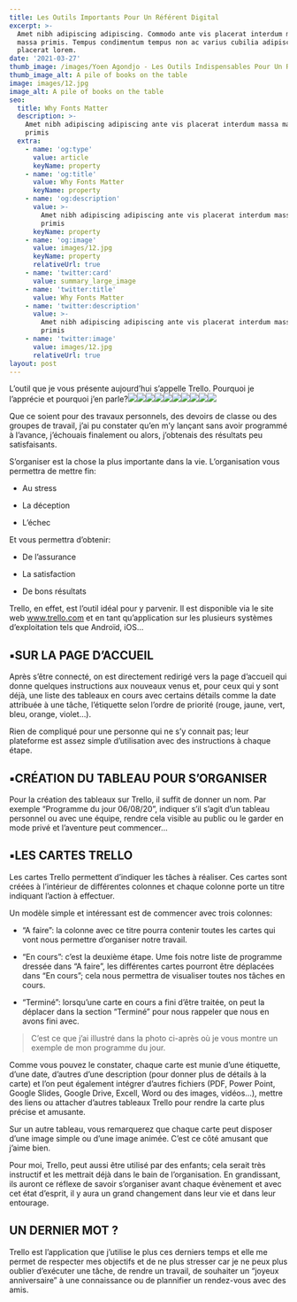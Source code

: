 ```yaml
---
title: Les Outils Importants Pour Un Référent Digital
excerpt: >-
  Amet nibh adipiscing adipiscing. Commodo ante vis placerat interdum massa
  massa primis. Tempus condimentum tempus non ac varius cubilia adipiscing
  placerat lorem.
date: '2021-03-27'
thumb_image: /images/Yoen Agondjo - Les Outils Indispensables Pour Un Référent Digital.png
thumb_image_alt: A pile of books on the table
image: images/12.jpg
image_alt: A pile of books on the table
seo:
  title: Why Fonts Matter
  description: >-
    Amet nibh adipiscing adipiscing ante vis placerat interdum massa massa
    primis
  extra:
    - name: 'og:type'
      value: article
      keyName: property
    - name: 'og:title'
      value: Why Fonts Matter
      keyName: property
    - name: 'og:description'
      value: >-
        Amet nibh adipiscing adipiscing ante vis placerat interdum massa massa
        primis
      keyName: property
    - name: 'og:image'
      value: images/12.jpg
      keyName: property
      relativeUrl: true
    - name: 'twitter:card'
      value: summary_large_image
    - name: 'twitter:title'
      value: Why Fonts Matter
    - name: 'twitter:description'
      value: >-
        Amet nibh adipiscing adipiscing ante vis placerat interdum massa massa
        primis
    - name: 'twitter:image'
      value: images/12.jpg
      relativeUrl: true
layout: post
---
```

L’outil que je vous présente aujourd’hui s’appelle Trello. Pourquoi je l’apprécie et pourquoi j’en parle?![](https://miro.medium.com/max/17/1\*3yncnNF7vS0iQYSLRuHOMQ.jpeg?q=20)![](https://miro.medium.com/max/700/1\*3yncnNF7vS0iQYSLRuHOMQ.jpeg)![](https://miro.medium.com/max/17/1\*RgVWcmBYmCjMl7cgKomP3A.jpeg?q=20)![](https://miro.medium.com/max/700/1\*RgVWcmBYmCjMl7cgKomP3A.jpeg)![](https://miro.medium.com/max/30/1\*mUHjIgavDzLDzFrcGSLNAQ.jpeg?q=20)![](https://miro.medium.com/max/700/1\*mUHjIgavDzLDzFrcGSLNAQ.jpeg)![](https://miro.medium.com/max/17/1\*Jdxnhy-7QyjKJqYjeji5IQ.jpeg?q=20)![](https://miro.medium.com/max/700/1\*Jdxnhy-7QyjKJqYjeji5IQ.jpeg)![](https://miro.medium.com/max/30/1\*ZqLfY1ODmx9gcZIBRQHUAQ.jpeg?q=20)![](https://miro.medium.com/max/700/1\*ZqLfY1ODmx9gcZIBRQHUAQ.jpeg)



Que
 ce soient pour des travaux personnels, des devoirs de classe ou des 
groupes de travail, j’ai pu constater qu’en m’y lançant sans avoir 
programmé à l’avance, j’échouais finalement ou alors, j’obtenais des 
résultats peu satisfaisants.

S’organiser est la chose la plus importante dans la vie. L’organisation vous permettra de mettre fin:

*   Au stress

*   La déception

*   L’échec

Et vous permettra d’obtenir:

*   De l’assurance

*   La satisfaction

*   De bons résultats

Trello, en effet, est l’outil idéal
 pour y parvenir. Il est disponible via le site web www.trello.com et en
 tant qu’application sur les plusieurs systèmes d’exploitation tels que 
Androïd, iOS…

## ▪︎SUR LA PAGE D’ACCUEIL

Après
 s’être connecté, on est directement redirigé vers la page d’accueil qui
 donne quelques instructions aux nouveaux venus et, pour ceux qui y sont
 déjà, une liste des tableaux en cours avec certains détails comme la 
date attribuée à une tâche, l’étiquette selon l’ordre de priorité 
(rouge, jaune, vert, bleu, orange, violet…).

Rien
 de compliqué pour une personne qui ne s’y connait pas; leur plateforme 
est assez simple d’utilisation avec des instructions à chaque étape.

## ▪︎CRÉATION DU TABLEAU POUR S’ORGANISER

Pour
 la création des tableaux sur Trello, il suffit de donner un nom. Par 
exemple “Programme du jour 06/08/20”, indiquer s’il s’agit d’un tableau 
personnel ou avec une équipe, rendre cela visible au public ou le garder
 en mode privé et l’aventure peut commencer…

## ▪︎LES CARTES TRELLO

Les
 cartes Trello permettent d’indiquer les tâches à réaliser. Ces cartes 
sont créées à l’intérieur de différentes colonnes et chaque colonne 
porte un titre indiquant l’action à effectuer.

Un modèle simple et intéressant est de commencer avec trois colonnes:

*   “A faire”: la colonne avec ce titre pourra contenir toutes les cartes qui vont nous permettre d’organiser notre travail.

*   “En
     cours”: c’est la deuxième étape. Ume fois notre liste de programme 
    dressée dans “A faire”, les différentes cartes pourront être déplacées 
    dans “En cours”; cela nous permettra de visualiser toutes nos tâches en 
    cours.

*   “Terminé”:
     lorsqu’une carte en cours a fini d’être traitée, on peut la déplacer 
    dans la section “Terminé” pour nous rappeler que nous en avons fini 
    avec.

> C’est ce que j’ai illustré dans la photo ci-après où je vous montre un exemple de mon programme du jour.

Comme
 vous pouvez le constater, chaque carte est munie d’une étiquette, d’une
 date, d’autres d’une description (pour donner plus de détails à la 
carte) et l’on peut également intégrer d’autres fichiers (PDF, Power 
Point, Google Slides, Google Drive, Excell, Word ou des images, 
vidéos…), mettre des liens ou attacher d’autres tableaux Trello pour 
rendre la carte plus précise et amusante.

Sur
 un autre tableau, vous remarquerez que chaque carte peut disposer d’une
 image simple ou d’une image animée. C’est ce côté amusant que j’aime 
bien.

Pour
 moi, Trello, peut aussi être utilisé par des enfants; cela serait très 
instructif et les mettrait déjà dans le bain de l’organisation. En 
grandissant, ils auront ce réflexe de savoir s’organiser avant chaque 
évènement et avec cet état d’esprit, il y aura un grand changement dans 
leur vie et dans leur entourage.

## UN DERNIER MOT ?

Trello
 est l’application que j’utilise le plus ces derniers temps et elle me 
permet de respecter mes objectifs et de ne plus stresser car je ne peux 
plus oublier d’exécuter une tâche, de rendre un travail, de souhaiter un
 “joyeux anniversaire” à une connaissance ou de plannifier un 
rendez-vous avec des amis.
